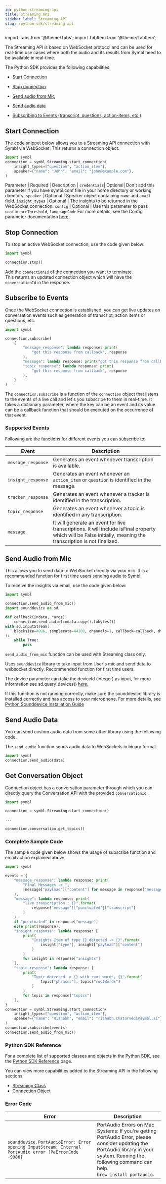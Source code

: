 ```yaml
---
id: python-streaming-api
title: Streaming API
sidebar_label: Streaming API
slug: /python-sdk/streaming-api
---
```

import Tabs from '@theme/Tabs';
import TabItem from '@theme/TabItem';

The Streaming API is based on WebSocket protocol and can be used for real-time use cases where both the audio and its results from Symbl need to be available in real-time.


The Python SDK provides the following capabilities: 

- [Start Connection](#start-connection)<br/>

- [Stop connection](#stop-connection)<br/>

- [Send audio from Mic](#send-audio-from-mic)<br/>

- [Send audio data](#send-audio-data)<br/>

- [Subscribing to Events (transcript, questions, action-items, etc.)](#subscribe-to-events)<br/>

## Start Connection

The code snippet below allows you to a Streaming API connection with Symbl via WebSocket. This returns a connection object:
```py
import symbl
connection = symbl.Streaming.start_connection(
    insight_types=["question", "action_item"],
    speaker={"name": "John", "email": "john@example.com"},
)

```
Parameter | Required | Description |
`credentials`| Optional| Don't add this parameter if you have symbl.conf file in your home directory or working directory.
`speaker` | Optional | Speaker object containing `name` and `email` field.
`insight_types` | Optional | The insights to be returned in the WebSocket connection.
`config` | Optional | Use this parameter to pass `confidenceThreshold`, `languageCode` For more details, see the Config parameter documentation [here](/docs/streaming-api/api-reference/#config). 

## Stop Connection

To stop an active WebSocket connection, use the code given below:

```py
import symbl

connection.stop()
```

Add the `connectionId` of the connection you want to terminate.<br/>
This returns an updated connection object which will have the `conversationId` in the response.

## Subscribe to Events

Once the WebSocket connection is established, you can get live updates on conversation events such as generation of transcript, action items or questions, etc.

```py
import symbl

connection.subscribe(
    {
        "message_response": lambda response: print(
            "got this response from callback", response
        ),
        "message": lambda response: print("got this response from callback", response),
        "topic_response": lambda response: print(
            "got this response from callback", response
        ),
    }
)
```

The `connection.subscribe` is a function of the `connection` object that listens to the events of a live call and let's you subscribe to them in real-time. It takes a dictionary parameter, where the key can be an event and its value can be a callback function that should be executed on the occurrence of that event.

### Supported Events 

Following are the functions for different events you can subscribe to: 

Event  | Description 
----------- |------- |
`message_response` | Generates an event whenever transcription is available.
`insight_response` | Generates an event whenever an `action_item` or `question` is identified in the message. 
`tracker_response`| Generates an event whenever a tracker is identified in the transcription.
`topic_response` | Generates an event whenever a topic is identified in any transcription.
`message`| It will generate an event for live transcriptions. It will include isFinal property which will be False initially, meaning the transcription is not finalized.

## Send Audio from Mic

This allows you to send data to WebSocket directly via your mic. It is a recommended function for first time users sending audio to Symbl.   

To receive the insights via email, use the code given below:

```py
import symbl

connection.send_audio_from_mic()
import sounddevice as sd

def callback(indata, *args):
    connection.send_audio(indata.copy().tobytes())
with sd.InputStream(
    blocksize=4096, samplerate=44100, channels=1, callback=callback, dtype="int16"
):
    while True:
        pass

```

`send_audio_from_mic` function can be used with Streaming class only.


Uses `sounddevice` library to take input from User's mic and send data to websocket directly. Recommended function for first time users.

The device parameter can take the deviceId (integer) as input, for more information see sd.query_devices() [here.](https://python-sounddevice.readthedocs.io/en/0.3.12/api.html#sounddevice.query_devices)

If this function is not running correctly, make sure the sounddevice library is installed correctly and has access to your microphone. For more details, see [Python Sounddevice Installation Guide](https://python-sounddevice.readthedocs.io/en/0.4.1/installation.html)

## Send Audio Data

You can send custom audio data from some other library using the following code. 

The `send_audio` function sends audio data to WebSockets in binary format.


```py
import symbl
connection.send_audio(data)

```

## Get Conversation Object

Connection object has a conversation parameter through which you can directly query the Conversation API with the provided `conversationId`.

```py
import symbl

connection = symbl.Streaming.start_connection()

...

connection.conversation.get_topics()
```

### Complete Sample Code

The sample code given below shows the usage of subscribe function and email action explained above:

```py
import symbl

events = {
    "message_response": lambda response: print(
        "Final Messages -> ",
        [message["payload"]["content"] for message in response["messages"]],
    ),
    "message": lambda response: print(
        "live transcription : {}".format(
            response["message"]["punctuated"]["transcript"]
        )
    )
    if "punctuated" in response["message"]
    else print(response),
    "insight_response": lambda response: [
        print(
            "Insights Item of type {} detected -> {}".format(
                insight["type"], insight["payload"]["content"]
            )
        )
        for insight in response["insights"]
    ],
    "topic_response": lambda response: [
        print(
            "Topic detected -> {} with root words, {}".format(
                topic["phrases"], topic["rootWords"]
            )
        )
        for topic in response["topics"]
    ],
}
connection = symbl.Streaming.start_connection(
    insight_types=["question", "action_item"],
    speaker={"name": "Rishabh", "email": "rishabh.chaturvedi@symbl.ai"},
)
connection.subscribe(events)
connection.send_audio_from_mic()
```

### Python SDK Reference

For a complete list of supported classes and objects in the Python SDK, see the [Python SDK Reference](/docs/python-sdk/python-sdk-reference) page. 

You can view more capabilities added to the Streaming API in the following sections:

- [Streaming Class](/docs/python-sdk/python-sdk-reference#streaming-class)<br/>
- [Connection Object](/docs/python-sdk/python-sdk-reference#connection-object)

### Error Code

Error | Description
----- | -------- | 
`sounddevice.PortAudioError: Error opening InputStream: Internal PortAudio error [PaErrorCode -9986]`| PortAudio Errors on Mac Systems: If you're getting PortAudio Error, please consider updating the PortAudio library in your system. Running the following command can help. <br/> `brew install portaudio`.